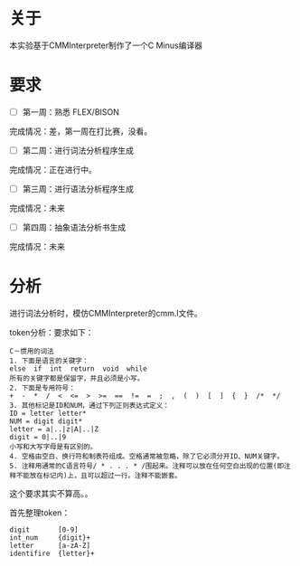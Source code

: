 # 关于

本实验基于CMMInterpreter制作了一个C Minus编译器

# 要求

- [ ] 第一周：熟悉 FLEX/BISON

完成情况：差，第一周在打比赛，没看。

- [ ] 第二周：进行词法分析程序生成

完成情况：正在进行中。

- [ ] 第三周：进行语法分析程序生成

完成情况：未来

- [ ] 第四周：抽象语法分析书生成

完成情况：未来

# 分析

进行词法分析时，模仿CMMInterpreter的cmm.l文件。

token分析：要求如下：

```
C－惯用的词法
1. 下面是语言的关键字：
else  if  int  return  void  while
所有的关键字都是保留字，并且必须是小写。
2. 下面是专用符号：
+  -  *  /  <  <=  >  >=  ==  !=  =  ;  ,  (  )  [  ]  {  }  /*  */
3. 其他标记是ID和NUM，通过下列正则表达式定义：
ID = letter letter*
NUM = digit digit*
letter = a|..|z|A|..|Z
digit = 0|..|9
小写和大写字母是有区别的。
4. 空格由空白、换行符和制表符组成。空格通常被忽略，除了它必须分开ID、NUM关键字。
5. 注释用通常的C语言符号/ * . . . * /围起来。注释可以放在任何空白出现的位置(即注释不能放在标记内)上，且可以超过一行。注释不能嵌套。
```

这个要求其实不算高。。

首先整理token：

```
digit       [0-9]
int_num     {digit}+
letter      [a-zA-Z]
identifire  {letter}+
```

